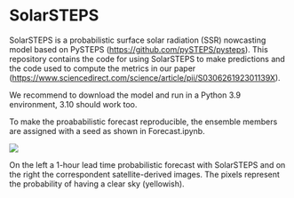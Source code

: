 # SolarSTEPS

SolarSTEPS is a probabilistic surface solar radiation (SSR) nowcasting model based on PySTEPS (https://github.com/pySTEPS/pysteps). 
This repository contains the code for using SolarSTEPS to make predictions and the code used to compute the metrics in our paper (https://www.sciencedirect.com/science/article/pii/S030626192301139X).

We recommend to download the model and run in a Python 3.9 environment, 3.10 should work too.

To make the proababilistic forecast reproducible, the ensemble members are assigned with a seed as shown in Forecast.ipynb.

![](https://github.com/albertocarpentieri/SolarSTEPS/blob/main/SS_movie.gif)

On the left a 1-hour lead time probabilistic forecast with SolarSTEPS and on the right the correspondent satellite-derived images. The pixels represent the probability of having a clear sky (yellowish).
